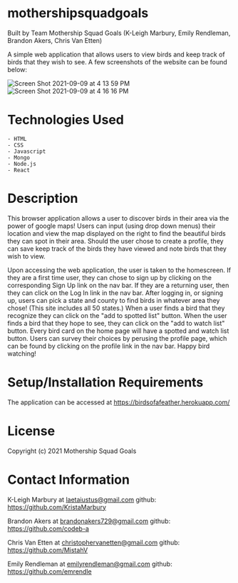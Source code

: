 # mothershipsquadgoals
Built by Team Mothership Squad Goals
(K-Leigh Marbury, Emily Rendleman, Brandon Akers, Chris Van Etten)

A simple web application that allows users to view birds and keep track of birds that they wish to see. A few screenshots of the website can be found below: 

![Screen Shot 2021-09-09 at 4 13 59 PM](https://user-images.githubusercontent.com/78391731/132763543-67e005a6-ff5f-4305-bec8-4df20c430f28.png)
![Screen Shot 2021-09-09 at 4 16 16 PM](https://user-images.githubusercontent.com/78391731/132763807-8c61c92a-4eec-4067-b2f0-327792e707a7.png)

# Technologies Used

    - HTML
    - CSS
    - Javascript
    - Mongo 
    - Node.js
    - React

# Description

This browser application allows a user to discover birds in their area via the power of google maps! Users can input (using drop down menus) their location and view the map displayed on the right to find the beautiful birds they can spot in their area. Should the user chose to create a profile, they can save keep track of the birds they have viewed and note birds that they wish to view. 

Upon accessing the web application, the user is taken to the homescreen. If they are a first time user, they can chose to sign up by clicking on the corresponding Sign Up link on the nav bar. If they are a returning user, then they can click on the Log In link in the nav bar. After logging in, or signing up, users can pick a state and county to find birds in whatever area they chose! (This site includes all 50 states.) When a user finds a bird that they recognize they can click on the "add to spotted list" button. When the user finds a bird that they hope to see, they can click on the "add to watch list" button. Every bird card on the home page will have a spotted and watch list button. Users can survey their choices by perusing the profile page, which can be found by clicking on the profile link in the nav bar. Happy bird watching!  

# Setup/Installation Requirements

The application can be accessed at https://birdsofafeather.herokuapp.com/

# License

Copyright (c) 2021 Mothership Squad Goals

# Contact Information

K-Leigh Marbury at laetaiustus@gmail.com
github: https://github.com/KristaMarbury

Brandon Akers at brandonakers729@gmail.com
github: https://github.com/codeb-a

Chris Van Etten at christophervanetten@gmail.com
github: https://github.com/MistahV

Emily Rendleman at emilyrendleman@gmail.com
github: https://github.com/emrendle
